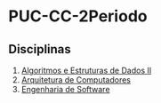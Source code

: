 # PUC-CC-2Periodo

## Disciplinas
1. [Algoritmos e Estruturas de Dados II](AEDS2 "Algoritmos e Estruturas de Dados II")
2. [Arquitetura de Computadores](Arquitetura-Computadores-1 "Arquitetura de Computadores")
3. [Engenharia de Software](Engenharia-Software "Engenharia de Software")
